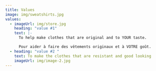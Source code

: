 ```yaml
---
title: Values
image: img/sweatshirts.jpg
values:
  - imageUrl: img/store.jpg
    heading: "value #1"
    text: |-
      To help make clothes that are original and to YOUR taste.

      Pour aider à faire des vêtements originaux et à VOTRE goût.
  - heading: "value #2 "
    text: To make the clothes that are resistant and good looking
    imageUrl: img/image-2.jpg
---
```

